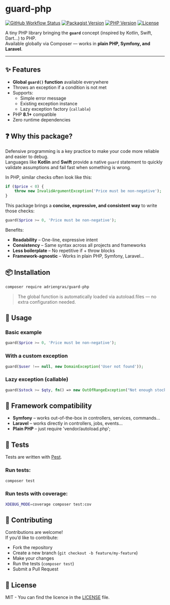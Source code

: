 # guard-php

[![GitHub Workflow Status](https://img.shields.io/github/actions/workflow/status/AdrienGras/guard-php/tests.yml?branch=main&logo=github)](https://github.com/AdrienGras/guard-php/actions)
[![Packagist Version](https://img.shields.io/packagist/v/adriengras/guard-php?logo=packagist)](https://packagist.org/packages/adriengras/guard-php)
[![PHP Version](https://img.shields.io/packagist/php-v/adriengras/guard-php?logo=php)](https://packagist.org/packages/adriengras/guard-php)
[![License](https://img.shields.io/github/license/AdrienGras/guard-php)](LICENSE)

A tiny PHP library bringing the **`guard`** concept (inspired by Kotlin, Swift, Dart…) to PHP.  
Available globally via Composer — works in **plain PHP, Symfony, and Laravel**.

---

## ✨ Features

- **Global `guard()` function** available everywhere
- Throws an exception if a condition is not met
- Supports:
  - Simple error message
  - Existing exception instance
  - Lazy exception factory (`callable`)
- PHP **8.1+** compatible
- Zero runtime dependencies

## ❓ Why this package?

Defensive programming is a key practice to make your code more reliable and easier to debug.  
Languages like **Kotlin** and **Swift** provide a native `guard` statement to quickly validate assumptions and fail fast when something is wrong.

In PHP, similar checks often look like this:

```php
if ($price < 0) {
    throw new InvalidArgumentException('Price must be non-negative');
}
```

This package brings a **concise, expressive, and consistent way** to write those checks:

```php
guard($price >= 0, 'Price must be non-negative');
```

Benefits:

- **Readability** – One-line, expressive intent
- **Consistency** – Same syntax across all projects and frameworks
- **Less boilerplate** – No repetitive if + throw blocks
- **Framework-agnostic** – Works in plain PHP, Symfony, Laravel…

## 📦 Installation

```bash
composer require adriengras/guard-php
```

> The global function is automatically loaded via autoload.files — no extra configuration needed.

## 🚀 Usage

### Basic example

```php
guard($price >= 0, 'Price must be non-negative');
```

### With a custom exception

```php
guard($user !== null, new DomainException('User not found'));
```

### Lazy exception (callable)

```php
guard($stock >= $qty, fn() => new OutOfRangeException("Not enough stock for SKU {$sku}"));
```

## 🧩 Framework compatibility

- **Symfony** – works out-of-the-box in controllers, services, commands…
- **Laravel** – works directly in controllers, jobs, events…
- **Plain PHP** – just require 'vendor/autoload.php';

## 🧪 Tests

Tests are written with [Pest](https://pestphp.com/).

### Run tests:

```bash
composer test
```

### Run tests with coverage:

```bash
XDEBUG_MODE=coverage composer test:cov
```

## 🤝 Contributing

Contributions are welcome!  
If you’d like to contribute:

- Fork the repository
- Create a new branch (`git checkout -b feature/my-feature`)
- Make your changes
- Run the tests (`composer test`)
- Submit a Pull Request

## 📄 License

MIT - You can find the licence in the [LICENSE](LICENSE) file.
